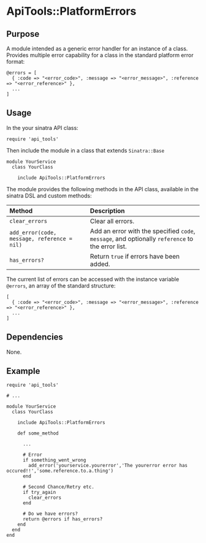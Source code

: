 # ApiTools::PlatformErrors

## Purpose

A module intended as a generic error handler for an instance of a class. Provides multiple error capability for a class in the standard platform error format: 

    @errors = [
      { :code => "<error_code>", :message => "<error_message>", :reference => "<error_reference>" },
      ...
    ]

## Usage

In the your sinatra API class:

    require 'api_tools'

Then include the module in a class that extends `Sinatra::Base`

    module YourService
      class YourClass

        include ApiTools::PlatformErrors

The module provides the following methods in the API class, available in the sinatra DSL and custom methods:

| Method   | Description   |
|:---------|:--------------|
| `clear_errors` | Clear all errors. |
| `add_error(code, message, reference = nil)` | Add an error with the specified `code`, `message`, and optionally `reference` to the error list. |
| `has_errors?` | Return `true` if errors have been added. |

The current list of errors can be accessed with the instance variable `@errors`, an array of the standard structure:

    [
      { :code => "<error_code>", :message => "<error_message>", :reference => "<error_reference>" },
      ...
    ]

## Dependencies

None.

## Example

    require 'api_tools'

    # ...

    module YourService
      class YourClass

        include ApiTools::PlatformErrors

        def some_method

          ...

          # Error
          if something_went_wrong
            add_error('yourservice.yourerror','The yourerror error has occured!!','some.reference.to.a.thing')
          end

          # Second Chance/Retry etc.
          if try_again
            clear_errors
          end

          # Do we have errors?
          return @errors if has_errors?
        end
      end
    end
